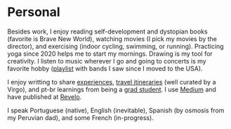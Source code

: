 # Personal

Besides work, I enjoy reading self-development and dystopian books (favorite is Brave New World), watching movies (I pick my movies by the director), and exercising (indoor cycling, swimming, or running). Practicing yoga since 2020 helps me to start my mornings. Drawing is my tool for creativity. I listen to music wherever I go and going to concerts is my favorite hobby ([playlist](https://open.spotify.com/playlist/6LzNBaB0ntsGb2hQvH674o?si=369c089afcc147b5) with bands I saw since I moved to the USA).

I enjoy writting to share [experiences](https://medium.com/@anaveroneze/list/experiences-3511152bb949), [travel itineraries](https://medium.com/@anaveroneze/list/travel-e29da5b7d070) (well curated by a Virgo), and pt-br learnings from being a [grad student](https://medium.com/@anaveroneze/list/posgraduacao-f61b957b08b9). I use [Medium](https://medium.com/@anaveroneze) and have published at [Revelo](https://community.revelo.com.br/author/anaveroneze/). 

I speak Portuguese (native), English (inevitable), Spanish (by osmosis from my Peruvian dad), and some French (in-progress). 

<!-- Being out of my comfort zone and having a purpose is what pushes me forward every day. At the end, it is the value of the fight that matters. -->